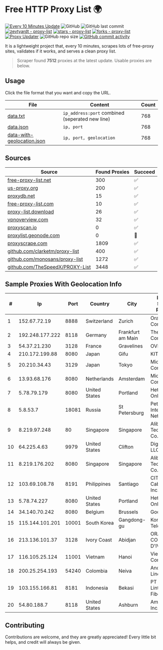 
# Free HTTP Proxy List 🌍

[![Every 10 Minutes Update](https://github.com/mertguvencli/http-proxy-list/actions/workflows/main.yml/badge.svg?branch=main)](https://github.com/mertguvencli/http-proxy-list/actions/workflows/main.yml)
![GitHub](https://img.shields.io/github/license/mertguvencli/http-proxy-list)
![GitHub last commit](https://img.shields.io/github/last-commit/mertguvencli/http-proxy-list)
[![zevtyardt - proxy-list](https://img.shields.io/static/v1?label=zevtyardt&message=proxy-list&color=blue&logo=github)](https://github.com/zevtyardt/proxy-list "Go to GitHub repo")
[![stars - proxy-list](https://img.shields.io/github/stars/zevtyardt/proxy-list?style=social)](https://github.com/zevtyardt/proxy-list)
[![forks - proxy-list](https://img.shields.io/github/forks/zevtyardt/proxy-list?style=social)](https://github.com/zevtyardt/proxy-list)
[![Proxy Updater](https://github.com/zevtyardt/proxy-list/workflows/Proxy%20Updater/badge.svg)](https://github.com/zevtyardt/proxy-list/actions?query=workflow:"Proxy+Updater")
![GitHub repo size](https://img.shields.io/github/repo-size/zevtyardt/proxy-list)
[![GitHub commit activity](https://img.shields.io/github/commit-activity/m/zevtyardt/proxy-list?logo=commits)](https://github.com/zevtyardt/proxy-list/commits/main)

It is a lightweight project that, every 10 minutes, scrapes lots of free-proxy sites, validates if it works, and serves a clean proxy list.

> Scraper found **7512** proxies at the latest update. Usable proxies are below.

## Usage

Click the file format that you want and copy the URL.

|File|Content|Count|
|----|-------|-----|
|[data.txt](https://raw.githubusercontent.com/mertguvencli/http-proxy-list/main/proxy-list/data.txt)|`ip_address:port` combined (seperated new line)|768|
|[data.json](https://raw.githubusercontent.com/mertguvencli/http-proxy-list/main/proxy-list/data.json)|`ip, port`|768|
|[data-with-geolocation.json](https://raw.githubusercontent.com/mertguvencli/http-proxy-list/main/proxy-list/data-with-geolocation.json)|`ip, port, geolocation`|768|

## Sources

|Source|Found Proxies|Succeed|
|------|-------------|-------|
|[free-proxy-list.net](https://free-proxy-list.net)|300|✅|
|[us-proxy.org](https://www.us-proxy.org)|200|✅|
|[proxydb.net](http://proxydb.net)|15|✅|
|[free-proxy-list.com](https://free-proxy-list.com/?page=&port=&type%5B%5D=http&type%5B%5D=https&up_time=0&search=Search)|10|✅|
|[proxy-list.download](https://www.proxy-list.download/HTTP)|26|✅|
|[vpnoverview.com](https://vpnoverview.com/privacy/anonymous-browsing/free-proxy-servers)|32|✅|
|[proxyscan.io](https://www.proxyscan.io)|0|✅|
|[proxylist.geonode.com](https://proxylist.geonode.com/api/proxy-list?limit=300&page=1&sort_by=lastChecked&sort_type=desc&protocols=http,https)|0|🚫|
|[proxyscrape.com](https://api.proxyscrape.com/v2/?request=displayproxies&protocol=http&timeout=10000&country=all&ssl=all&anonymity=all)|1809|✅|
|[github.com/clarketm/proxy-list](https://raw.githubusercontent.com/clarketm/proxy-list/master/proxy-list-raw.txt)|400|✅|
|[github.com/monosans/proxy-list](https://raw.githubusercontent.com/monosans/proxy-list/main/proxies/http.txt)|1272|✅|
|[github.com/TheSpeedX/PROXY-List](https://raw.githubusercontent.com/TheSpeedX/PROXY-List/master/http.txt)|3448|✅|


## Sample Proxies With Geolocation Info

|#|Ip|Port|Country|City|Internet Service Provider|
|-|--|----|-------|----|-------------------------|
|1|152.67.72.19|8888|Switzerland|Zurich|Oracle Corporation|
|2|192.248.177.222|8118|Germany|Frankfurt am Main|The Constant Company|
|3|54.37.21.230|3128|France|Gravelines|OVH SAS|
|4|210.172.199.88|8080|Japan|Gifu|KITAGATA|
|5|20.210.34.43|3129|Japan|Tokyo|Microsoft Corporation|
|6|13.93.68.176|8080|Netherlands|Amsterdam|Microsoft Corporation|
|7|5.78.79.179|8080|United States|Portland|Hetzner Online GmbH|
|8|5.8.53.7|18081|Russia|St Petersburg|Petersburg Internet Network ltd|
|9|8.219.97.248|80|Singapore|Singapore|Alibaba (US) Technology Co., Ltd.|
|10|64.225.4.63|9979|United States|Clifton|DigitalOcean, LLC|
|11|8.219.176.202|8080|Singapore|Singapore|Alibaba (US) Technology Co., Ltd.|
|12|103.69.108.78|8191|Philippines|Santiago|CITI Cableworld Inc.|
|13|5.78.74.227|8080|United States|Portland|Hetzner Online GmbH|
|14|34.140.70.242|8080|Belgium|Brussels|Google LLC|
|15|115.144.101.201|10001|South Korea|Gangdong-gu|Korea Telecom|
|16|213.136.101.37|3128|Ivory Coast|Abidjan|ORANGE COTE D'IVOIRE|
|17|116.105.25.124|11001|Vietnam|Hanoi|Viettel Corporation|
|18|200.25.254.193|54240|Colombia|Neiva|Andinet ON Line|
|19|103.155.166.81|8181|Indonesia|Bekasi|PT Network Lintas Fiberindo|
|20|54.80.188.7|8118|United States|Ashburn|Amazon.com, Inc.|



## Contributing

Contributions are welcome, and they are greatly appreciated! Every
little bit helps, and credit will always be given.

